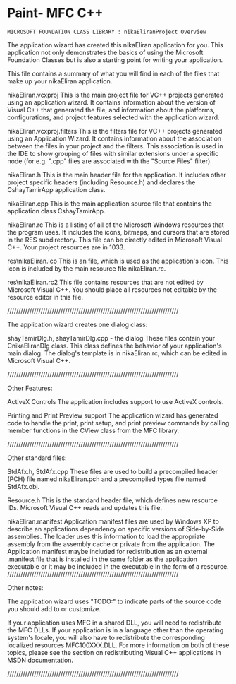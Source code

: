 # Paint- MFC C++
    MICROSOFT FOUNDATION CLASS LIBRARY : nikaEliranProject Overview

The application wizard has created this nikaEliran application for
you.  This application not only demonstrates the basics of using the Microsoft
Foundation Classes but is also a starting point for writing your application.

This file contains a summary of what you will find in each of the files that
make up your nikaEliran application.

nikaEliran.vcxproj
    This is the main project file for VC++ projects generated using an application wizard.
    It contains information about the version of Visual C++ that generated the file, and
    information about the platforms, configurations, and project features selected with the
    application wizard.

nikaEliran.vcxproj.filters
    This is the filters file for VC++ projects generated using an Application Wizard. 
    It contains information about the association between the files in your project 
    and the filters. This association is used in the IDE to show grouping of files with
    similar extensions under a specific node (for e.g. ".cpp" files are associated with the
    "Source Files" filter).

nikaEliran.h
    This is the main header file for the application.  It includes other
    project specific headers (including Resource.h) and declares the
    CshayTamirApp application class.

nikaEliran.cpp
    This is the main application source file that contains the application
    class CshayTamirApp.

nikaEliran.rc
    This is a listing of all of the Microsoft Windows resources that the
    program uses.  It includes the icons, bitmaps, and cursors that are stored
    in the RES subdirectory.  This file can be directly edited in Microsoft
    Visual C++. Your project resources are in 1033.

res\nikaEliran.ico
    This is an file, which is used as the application's icon.  This
    icon is included by the main resource file nikaEliran.rc.

res\nikaEliran.rc2
    This file contains resources that are not edited by Microsoft
    Visual C++. You should place all resources not editable by
    the resource editor in this file.


/////////////////////////////////////////////////////////////////////////////

The application wizard creates one dialog class:

shayTamirDlg.h, shayTamirDlg.cpp - the dialog
    These files contain your CnikaEliranDlg class.  This class defines
    the behavior of your application's main dialog.  The dialog's template is
    in nikaEliran.rc, which can be edited in Microsoft Visual C++.


/////////////////////////////////////////////////////////////////////////////

Other Features:

ActiveX Controls
    The application includes support to use ActiveX controls.

Printing and Print Preview support
    The application wizard has generated code to handle the print, print setup, and print preview
    commands by calling member functions in the CView class from the MFC library.

/////////////////////////////////////////////////////////////////////////////

Other standard files:

StdAfx.h, StdAfx.cpp
    These files are used to build a precompiled header (PCH) file
    named nikaEliran.pch and a precompiled types file named StdAfx.obj.

Resource.h
    This is the standard header file, which defines new resource IDs.
    Microsoft Visual C++ reads and updates this file.

nikaEliran.manifest
	Application manifest files are used by Windows XP to describe an applications
	dependency on specific versions of Side-by-Side assemblies. The loader uses this
	information to load the appropriate assembly from the assembly cache or private
	from the application. The Application manifest  maybe included for redistribution
	as an external .manifest file that is installed in the same folder as the application
	executable or it may be included in the executable in the form of a resource.
/////////////////////////////////////////////////////////////////////////////

Other notes:

The application wizard uses "TODO:" to indicate parts of the source code you
should add to or customize.

If your application uses MFC in a shared DLL, you will need
to redistribute the MFC DLLs. If your application is in a language
other than the operating system's locale, you will also have to
redistribute the corresponding localized resources MFC100XXX.DLL.
For more information on both of these topics, please see the section on
redistributing Visual C++ applications in MSDN documentation.

/////////////////////////////////////////////////////////////////////////////
